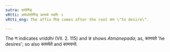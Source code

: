 ```yaml
---
sutra: कमेर्णिङ्
vRtti: कमेर्धातोर्णिङ् प्रत्ययो भवति ॥
vRtti_eng: The affix णिङ् comes after the root कम \"to desire\".

---
```

The ण indicates _vriddhi_ (VII. 2. 115) and ङ shows _Atmanepada_; as, कामयते 'he desires'; so also कामयेते and कामयन्ते.